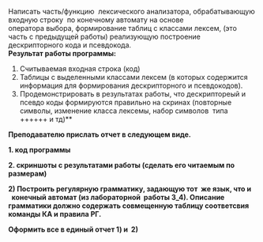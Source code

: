 Написать часть/функцию  лексического анализатора, обрабатывающую входную строку  по конечному автомату на основе оператора выбора, формирование таблиц с классами лексем, (это часть с предыдущей работы) реализующую построение дескрипторного кода и псевдокода.  
**Результат работы программы:**
1. Считываемая входная строка (код)
2. Таблицы с выделенными классами лексем (в которых содержится информация для формирования дескрипторного и псевдокодов).
3. Продемонстрировать в результатах работы, что дескриптореый и псевдо коды формируются правильно на скринах (повторные символы, изменение класса лексемы, набор символов  типа ++++++ и тд)**

**Преподавателю прислать отчет в следующем виде.**

**1. код программы**

**2. скриншоты с результатами работы (сделать его читаемым по размерам)**

**2) Построить регулярную грамматику, задающую тот  же язык, что и    конечный автомат (из лабораторной  работы 3_4). Описание грамматики должно содержать совмещенную таблицу соответсвия команды КА и правила РГ.**

**Оформить все в единый отчет 1) и  2)**